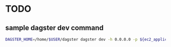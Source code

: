# TODO

## sample dagster dev command

```bash
DAGSTER_HOME=/home/$USER/dagster dagster dev -h 0.0.0.0 -p ${ec2_application_port}
```

